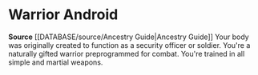 ﻿---
id: '117'
name: Warrior Android
rarity: Common
source: '[[DATABASE/source/Ancestry Guide|Ancestry Guide]]'
type: Heritage

---
# Warrior Android

**Source** [[DATABASE/source/Ancestry Guide|Ancestry Guide]] 
Your body was originally created to function as a security officer or soldier. You're a naturally gifted warrior preprogrammed for combat. You're trained in all simple and martial weapons.